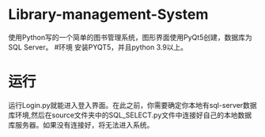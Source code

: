 # Library-management-System
使用Python写的一个简单的图书管理系统，图形界面使用PyQt5创建，数据库为SQL Server。
#环境
安装PYQT5，并且python 3.9以上。
# 运行
运行Login.py就能进入登入界面。在此之前，你需要确定你本地有sql-server数据库环境,然后在source文件夹中的SQL_SELECT.py文件中连接好自己的本地数据库服务器。如果没有连接好，将无法进入系统。
